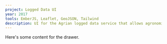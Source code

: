 ```yaml
---
project: Logged Data UI
year: 2017
tools: EmberJS, Leaflet, GeoJSON, Tailwind
description: UI for the Agrian logged data service that allows agronomists to map field operation model properties to yield and soil dataset data points.
---
```


Here's some content for the drawer.
